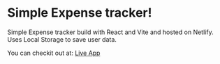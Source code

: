 # Simple Expense tracker!

Simple Expense tracker build with React and Vite and hosted on Netlify. Uses Local Storage to save user data.

You can checkit out at: [Live App](https://rickandmorty-test-app.netlify.app/)